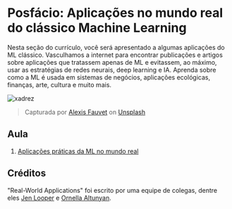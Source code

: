 # Posfácio: Aplicações no mundo real do clássico Machine Learning
Nesta seção do currículo, você será apresentado a algumas aplicações do ML clássico. Vasculhamos a internet para encontrar publicações e artigos sobre aplicações que tratassem apenas de ML e evitassem, ao máximo, usar as estratégias de redes neurais, deep learning e IA. Aprenda sobre como a ML é usada em sistemas de negócios, aplicações ecológicas, finanças, arte, cultura e muito mais.

![xadrez](images/chess.jpg)

> Capturada por <a href="https://unsplash.com/@childeye?utm_source=unsplash&utm_medium=referral&utm_content=creditCopyText">Alexis Fauvet</a> on <a href="https://unsplash.com/s/photos/artificial-intelligence?utm_source=unsplash&utm_medium=referral&utm_content=creditCopyText">Unsplash</a>
  
## Aula

1. [Aplicações práticas da ML no mundo real](1-Applications/README.md)
## Créditos

"Real-World Applications" foi escrito por uma equipe de colegas, dentre eles [Jen Looper](https://twitter.com/jenlooper) e [Ornella Altunyan](https://twitter.com/ornelladotcom).
